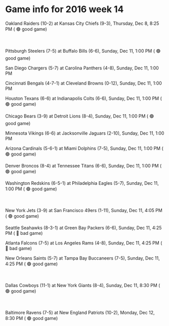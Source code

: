 # Game info for 2016 week 14

Oakland Raiders (10-2) at Kansas City Chiefs (9-3), Thursday, Dec 8, 8:25 PM (	:green_circle: good game)


<br/>

Pittsburgh Steelers (7-5) at Buffalo Bills (6-6), Sunday, Dec 11, 1:00 PM (	:green_circle: good game)

San Diego Chargers (5-7) at Carolina Panthers (4-8), Sunday, Dec 11, 1:00 PM

Cincinnati Bengals (4-7-1) at Cleveland Browns (0-12), Sunday, Dec 11, 1:00 PM

Houston Texans (6-6) at Indianapolis Colts (6-6), Sunday, Dec 11, 1:00 PM (	:green_circle: good game)

Chicago Bears (3-9) at Detroit Lions (8-4), Sunday, Dec 11, 1:00 PM (	:green_circle: good game)

Minnesota Vikings (6-6) at Jacksonville Jaguars (2-10), Sunday, Dec 11, 1:00 PM

Arizona Cardinals (5-6-1) at Miami Dolphins (7-5), Sunday, Dec 11, 1:00 PM (	:green_circle: good game)

Denver Broncos (8-4) at Tennessee Titans (6-6), Sunday, Dec 11, 1:00 PM (	:green_circle: good game)

Washington Redskins (6-5-1) at Philadelphia Eagles (5-7), Sunday, Dec 11, 1:00 PM (	:green_circle: good game)


<br/>

New York Jets (3-9) at San Francisco 49ers (1-11), Sunday, Dec 11, 4:05 PM (	:green_circle: good game)

Seattle Seahawks (8-3-1) at Green Bay Packers (6-6), Sunday, Dec 11, 4:25 PM (	:red_circle: bad game)

Atlanta Falcons (7-5) at Los Angeles Rams (4-8), Sunday, Dec 11, 4:25 PM (	:red_circle: bad game)

New Orleans Saints (5-7) at Tampa Bay Buccaneers (7-5), Sunday, Dec 11, 4:25 PM (	:green_circle: good game)


<br/>

Dallas Cowboys (11-1) at New York Giants (8-4), Sunday, Dec 11, 8:30 PM (	:green_circle: good game)


<br/>

Baltimore Ravens (7-5) at New England Patriots (10-2), Monday, Dec 12, 8:30 PM (	:green_circle: good game)

